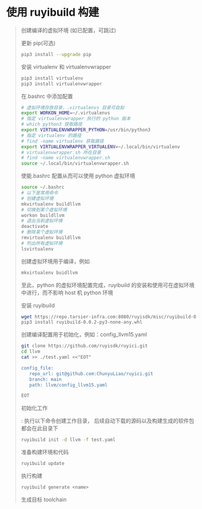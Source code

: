 # 使用 ruyibuild 构建

> 创建编译的虚拟环境 (如已配置，可跳过)
>
> 更新 pip(可选)
>
> ``` bash
> pip3 install --upgrade pip
> ```
>
> 安装 virtualenv 和 virtualenvwrapper
>
> ``` bash
> pip3 install virtualenv
> pip3 install virtualenvwrapper
> ```
>
> 在.bashrc 中添加配置
>
> ``` bash
> # 虚拟环境存放目录，.virtualenvs 目录可自拟
> export WORKON_HOME=~/.virtualenvs
> # 指定 virtualenvwrapper 执行的 python 版本
> # which python3 获取路径
> export VIRTUALENVWRAPPER_PYTHON=/usr/bin/python3
> # 指定 virtualenv 的路径
> # find -name virtualenv 获取路径
> export VIRTUALENVWRAPPER_VIRTUALENV=~/.local/bin/virtualenv
> # virtualenvwrapper.sh 所在目录
> # find -name virtualenvwrapper.sh
> source ~/.local/bin/virtualenvwrapper.sh
> ```
>
> 使能.bashrc 配置从而可以使用 python 虚拟环境
>
> ``` bash
> source ~/.bashrc
> # 以下是常用命令
> # 创建虚拟环境
> mkvirtualenv buildllvm
> # 切换到某个虚拟环境
> workon buildllvm
> # 退出当前虚拟环境
> deactivate
> # 删除某个虚拟环境
> rmvirtualenv buildllvm
> # 列出所有虚拟环境
> lsvirtualenv
> ```
>
> 创建虚拟环境用于编译，例如
>
> ``` bash
> mkvirtualenv buidllvm
> ```
>
> 至此，python 的虚拟环境配置完成，ruyibuild 的安装和使用可在虚拟环境中进行，而不影响 host 机 python 环境
>
> 安装 ruyibuild
>
> ``` bash
> wget https://repo.tarsier-infra.com:8080/ruyisdk/misc/ruyibuild-0.0.2-py3-none-any.whl
> pip3 install ruyibuild-0.0.2-py3-none-any.whl
> ```
>
> 创建编译配置用于初始化，例如：config_llvm15.yaml
>
> ``` bash
> git clone https://github.com/ruyisdk/ruyici.git
> cd llvm
> cat >> ./test.yaml <<"EOT"
>
> config_file:
>    repo_url: git@github.com:ChunyuLiao/ruyici.git
>    branch: main
>    path: llvm/config_llvm15.yaml
>
> EOT
> ```
>
> 初始化工作
>
> :   执行以下命令创建工作目录，
>     后续自动下载的源码以及构建生成的软件包都会在此目录下
>
> ``` bash
> ruyibuild init -d llvm -f test.yaml
> ```
>
> 准备构建环境和代码
>
> ``` bash
> ruyibuild update
> ```
>
> 执行构建
>
> ``` bash
> ruyibuild generate <name>
> ```
>
> 生成目标 toolchain
